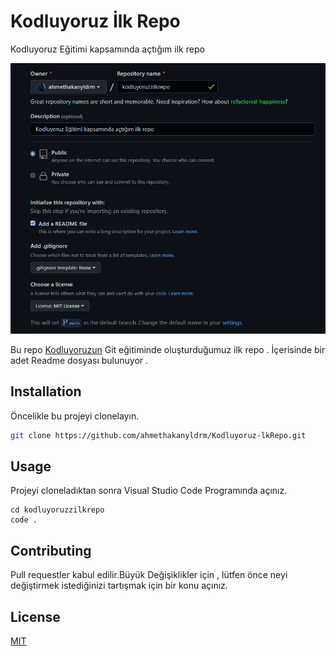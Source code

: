 # Kodluyoruz İlk Repo

Kodluyoruz Eğitimi kapsamında açtığım ilk repo

![Repo](resim.png)

Bu repo [Kodluyoruzun](https://kodluyoruz.org) Git eğitiminde oluşturduğumuz ilk repo .
İçerisinde bir adet Readme dosyası bulunuyor .

## Installation

Öncelikle bu projeyi clonelayın.

```bash
git clone https://github.com/ahmethakanyldrm/Kodluyoruz-lkRepo.git
```

## Usage

Projeyi cloneladıktan sonra Visual Studio Code Programında açınız.

```windows
cd kodluyoruzzilkrepo
code .
```

## Contributing

Pull requestler kabul edilir.Büyük Değişiklikler için , lütfen önce neyi değiştirmek istediğinizi tartışmak için bir konu açınız.

## License

[MIT](https://choosealicense.com/licenses/mit/)
